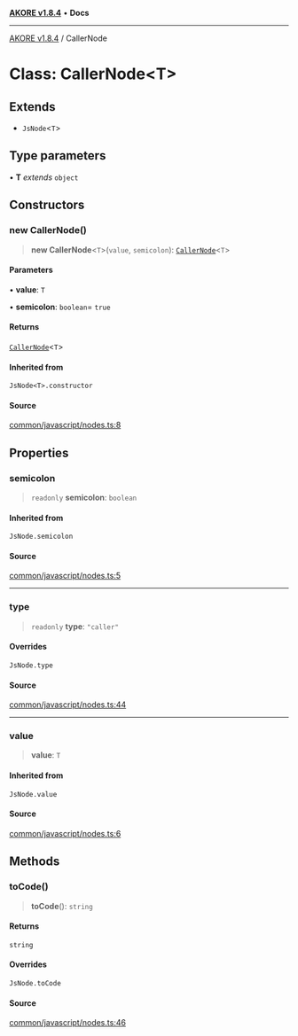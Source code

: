 [**AKORE v1.8.4**](../README.md) • **Docs**

***

[AKORE v1.8.4](../globals.md) / CallerNode

# Class: CallerNode\<T\>

## Extends

- `JsNode`\<`T`\>

## Type parameters

• **T** *extends* `object`

## Constructors

### new CallerNode()

> **new CallerNode**\<`T`\>(`value`, `semicolon`): [`CallerNode`](CallerNode.md)\<`T`\>

#### Parameters

• **value**: `T`

• **semicolon**: `boolean`= `true`

#### Returns

[`CallerNode`](CallerNode.md)\<`T`\>

#### Inherited from

`JsNode<T>.constructor`

#### Source

[common/javascript/nodes.ts:8](https://github.com/Pavez7274/akore//blob/16b0580217e27fdbdfda0f584c9911f51b124649/src/common/javascript/nodes.ts#L8)

## Properties

### semicolon

> `readonly` **semicolon**: `boolean`

#### Inherited from

`JsNode.semicolon`

#### Source

[common/javascript/nodes.ts:5](https://github.com/Pavez7274/akore//blob/16b0580217e27fdbdfda0f584c9911f51b124649/src/common/javascript/nodes.ts#L5)

***

### type

> `readonly` **type**: `"caller"`

#### Overrides

`JsNode.type`

#### Source

[common/javascript/nodes.ts:44](https://github.com/Pavez7274/akore//blob/16b0580217e27fdbdfda0f584c9911f51b124649/src/common/javascript/nodes.ts#L44)

***

### value

> **value**: `T`

#### Inherited from

`JsNode.value`

#### Source

[common/javascript/nodes.ts:6](https://github.com/Pavez7274/akore//blob/16b0580217e27fdbdfda0f584c9911f51b124649/src/common/javascript/nodes.ts#L6)

## Methods

### toCode()

> **toCode**(): `string`

#### Returns

`string`

#### Overrides

`JsNode.toCode`

#### Source

[common/javascript/nodes.ts:46](https://github.com/Pavez7274/akore//blob/16b0580217e27fdbdfda0f584c9911f51b124649/src/common/javascript/nodes.ts#L46)
